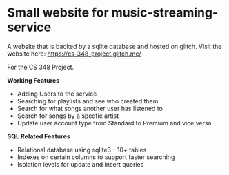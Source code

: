 # Small website for music-streaming-service

A website that is backed by a sqlite database and hosted on glitch.
Visit the website here: https://cs-348-project.glitch.me/

For the CS 348 Project.

**Working Features**
* Adding Users to the service
* Searching for playlists and see who created them
* Search for what songs another user has listened to
* Search for songs by a specfic artist
* Update user account type from Standard to Premium and vice versa

**SQL Related Features**
* Relational database using sqlite3 - 10+ tables
* Indexes on certain columns to support faster searching
* Isolation levels for update and insert queries
